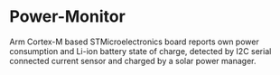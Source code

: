 # Power-Monitor
Arm Cortex-M based STMicroelectronics board reports own power consumption and Li-ion battery state of charge, detected by I2C serial connected current sensor and charged by a solar power manager.
